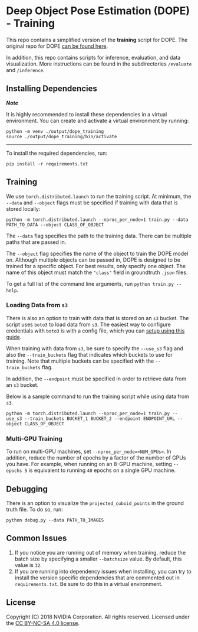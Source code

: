 # Deep Object Pose Estimation (DOPE) - Training 

This repo contains a simplified version of the **training** script for DOPE.
The original repo for DOPE [can be found here](https://github.com/NVlabs/Deep_Object_Pose). 

In addition, this repo contains scripts for inference, evaluation, and data visualization.
More instructions can be found in the subdirectories `/evaluate` and `/inference`.

## Installing Dependencies
***Note***

It is highly recommended to install these dependencies in a virtual environment. You can create and activate a virtual environment by running: 
```
python -m venv ./output/dope_training
source ./output/dope_training/bin/activate
```
---
To install the required dependencies, run:
```
pip install -r requirements.txt
```

## Training
We use `torch.distributed.launch` to run the training script.
At minimum, the ``--data`` and ``--object`` flags must be specified if training with data that is stored locally:
```
python -m torch.distributed.launch --nproc_per_node=1 train.py --data PATH_TO_DATA --object CLASS_OF_OBJECT
```
The ``--data`` flag specifies the path to the training data. There can be multiple paths that are passed in. 

The ``--object`` flag specifies the name of the object to train the DOPE model on.
Although multiple objects can be passed in, DOPE is designed to be trained for a specific object. For best results, only specify one object.
The name of this object must match the `"class"` field in groundtruth `.json` files.

To get a full list of the command line arguments, run `python train.py --help`.

### Loading Data from `s3`
There is also an option to train with data that is stored on an `s3` bucket. The script uses `boto3` to load data from `s3`.
The easiest way to configure credentials with `boto3` is with a config file, which you can [setup using this guide](https://boto3.amazonaws.com/v1/documentation/api/latest/guide/credentials.html#aws-config-file).

When training with data from `s3`, be sure to specify the ``--use_s3`` flag and also the ``--train_buckets`` flag that indicates which buckets to use for training.
Note that multiple buckets can be specified with the `--train_buckets` flag. 

In addition, the `--endpoint` must be specified in order to retrieve data from an `s3` bucket. 

Below is a sample command to run the training script while using data from `s3`.
```
python -m torch.distributed.launch --nproc_per_node=1 train.py --use_s3 --train_buckets BUCKET_1 BUCKET_2 --endpoint ENDPOINT_URL --object CLASS_OF_OBJECT
```

### Multi-GPU Training

To run on multi-GPU machines, set `--nproc_per_node=<NUM_GPUs>`. In addition, reduce the number of epochs by a factor of the number of GPUs you have.
For example, when running on an 8-GPU machine, setting ``--epochs 5`` is equivalent to running `40` epochs on a single GPU machine.

## Debugging 
There is an option to visualize the `projected_cuboid_points` in the ground truth file. To do so, run:
```
python debug.py --data PATH_TO_IMAGES
```

## Common Issues

1. If you notice you are running out of memory when training, reduce the batch size by specifying a smaller ``--batchsize`` value. By default, this value is `32`.
2. If you are running into dependency issues when installing, 
you can try to install the version specific dependencies that are commented out in `requirements.txt`. Be sure to do this in a virtual environment.

## License

Copyright (C) 2018 NVIDIA Corporation. All rights reserved. Licensed under the [CC BY-NC-SA 4.0 license](https://creativecommons.org/licenses/by-nc-sa/4.0/legalcode).
